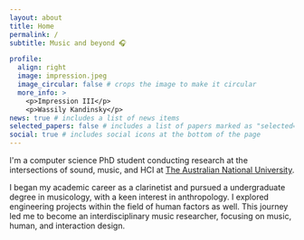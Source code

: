 ```yaml
---
layout: about
title: Home
permalink: /
subtitle: Music and beyond 🎧

profile:
  align: right
  image: impression.jpeg
  image_circular: false # crops the image to make it circular
  more_info: >
    <p>Impression III</p>
    <p>Wassily Kandinsky</p>
news: true # includes a list of news items
selected_papers: false # includes a list of papers marked as "selected={true}"
social: true # includes social icons at the bottom of the page
---
```


I'm a computer science PhD student conducting research at the intersections of sound, music, and HCI at [The Australian National University](https://www.anu.edu.au/).

I began my academic career as a clarinetist and pursued a undergraduate degree in musicology, with a keen interest in anthropology. I explored engineering projects within the field of human factors as well. This journey led me to become an interdisciplinary music researcher, focusing on music, human, and interaction design.
